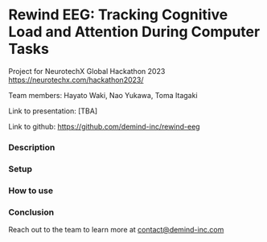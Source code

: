 # Rewind EEG: Tracking Cognitive Load and Attention During Computer Tasks
Project for NeurotechX Global Hackathon 2023
https://neurotechx.com/hackathon2023/

Team members: Hayato Waki, Nao Yukawa, Toma Itagaki

Link to presentation: [TBA]

Link to github: https://github.com/demind-inc/rewind-eeg

### Description


### Setup


### How to use



### Conclusion

Reach out to the team to learn more at contact@demind-inc.com
